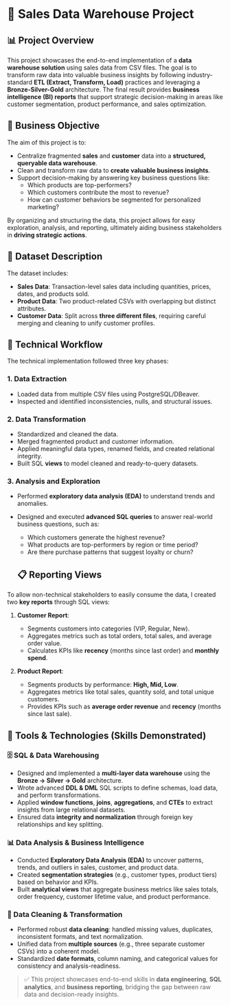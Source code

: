 # 🧠 Sales Data Warehouse Project

## 📊 Project Overview

This project showcases the end-to-end implementation of a **data warehouse solution** using sales data from CSV files. The goal is to transform raw data into valuable business insights by following industry-standard **ETL (Extract, Transform, Load)** practices and leveraging a **Bronze-Silver-Gold** architecture. The final result provides **business intelligence (BI) reports** that support strategic decision-making in areas like customer segmentation, product performance, and sales optimization.

## 🎯 Business Objective

The aim of this project is to:
- Centralize fragmented **sales** and **customer** data into a **structured, queryable data warehouse**.
- Clean and transform raw data to **create valuable business insights**.
- Support decision-making by answering key business questions like:
  - Which products are top-performers?
  - Which customers contribute the most to revenue?
  - How can customer behaviors be segmented for personalized marketing?

By organizing and structuring the data, this project allows for easy exploration, analysis, and reporting, ultimately aiding business stakeholders in **driving strategic actions**.

## 🧱 Dataset Description

The dataset includes:
- **Sales Data**: Transaction-level sales data including quantities, prices, dates, and products sold.
- **Product Data**: Two product-related CSVs with overlapping but distinct attributes.
- **Customer Data**: Split across **three different files**, requiring careful merging and cleaning to unify customer profiles.

## 🔧 Technical Workflow

The technical implementation followed three key phases:

### 1. Data Extraction 
- Loaded data from multiple CSV files using PostgreSQL/DBeaver.
- Inspected and identified inconsistencies, nulls, and structural issues.

### 2. Data Transformation
- Standardized and cleaned the data.
- Merged fragmented product and customer information.
- Applied meaningful data types, renamed fields, and created relational integrity.
- Built SQL **views** to model cleaned and ready-to-query datasets.

### 3. Analysis and Exploration
- Performed **exploratory data analysis (EDA)** to understand trends and anomalies.
- Designed and executed **advanced SQL queries** to answer real-world business questions, such as:
  - Which customers generate the highest revenue?
  - What products are top-performers by region or time period?
  - Are there purchase patterns that suggest loyalty or churn?
  
  ## 📋 Reporting Views

To allow non-technical stakeholders to easily consume the data, I created two **key reports** through SQL views:

1. **Customer Report**:
   - Segments customers into categories (VIP, Regular, New).
   - Aggregates metrics such as total orders, total sales, and average order value.
   - Calculates KPIs like **recency** (months since last order) and **monthly spend**.

2. **Product Report**:
   - Segments products by performance: **High, Mid, Low**.
   - Aggregates metrics like total sales, quantity sold, and total unique customers.
   - Provides KPIs such as **average order revenue** and **recency** (months since last sale).

## 🧰 Tools & Technologies (Skills Demonstrated)

### 🗄️ SQL & Data Warehousing
- Designed and implemented a **multi-layer data warehouse** using the **Bronze → Silver → Gold** architecture.
- Wrote advanced **DDL & DML** SQL scripts to define schemas, load data, and perform transformations.
- Applied **window functions**, **joins**, **aggregations**, and **CTEs** to extract insights from large relational datasets.
- Ensured data **integrity and normalization** through foreign key relationships and key splitting.

### 📊 Data Analysis & Business Intelligence
- Conducted **Exploratory Data Analysis (EDA)** to uncover patterns, trends, and outliers in sales, customer, and product data.
- Created **segmentation strategies** (e.g., customer types, product tiers) based on behavior and KPIs.
- Built **analytical views** that aggregate business metrics like sales totals, order frequency, customer lifetime value, and product performance.

### 🧹 Data Cleaning & Transformation
- Performed robust **data cleaning**: handled missing values, duplicates, inconsistent formats, and text normalization.
- Unified data from **multiple sources** (e.g., three separate customer CSVs) into a coherent model.
- Standardized **date formats**, column naming, and categorical values for consistency and analysis-readiness.

> ✅ This project showcases end-to-end skills in **data engineering**, **SQL analytics**, and **business reporting**, bridging the gap between raw data and decision-ready insights.


